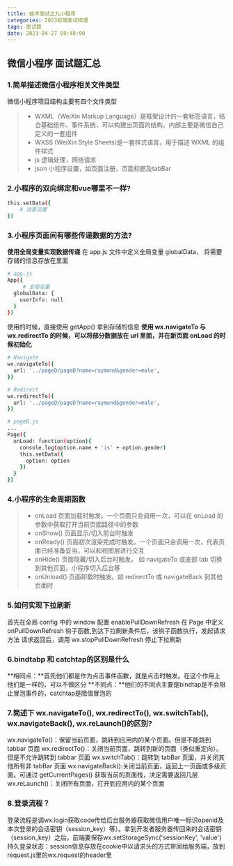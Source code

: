 ```yaml
---
title: 技术面试之九小程序
categories: 2023前端面试梳理
tags: 面试题
date: 2023-04-27 09:48:00
---
```


## 微信小程序 面试题汇总
### 1.简单描述微信小程序相关文件类型
微信小程序项目结构主要有四个文件类型
> * WXML（WeiXin Markup Language）是框架设计的一套标签语言，结合基础组件、事件系统，可以构建出页面的结构。内部主要是微信自己定义的一套组件
> * WXSS (WeiXin Style Sheets)是一套样式语言，用于描述 WXML 的组件样式
> * js 逻辑处理，网络请求
> * json 小程序设置，如页面注册，页面标题及tabBar

### 2.小程序的双向绑定和vue哪里不一样?
```bash
this.setData({
    # 这里设置
})
```

### 3.小程序页面间有哪些传递数据的方法?
**使用全局变量实现数据传递**
在 app.js 文件中定义全局变量 globalData， 将需要存储的信息存放在里面
```bash
# app.js
App({
     # 全局变量
  globalData: {
    userInfo: null
  }
})
```
使用的时候，直接使用 getApp() 拿到存储的信息
**使用 wx.navigateTo 与 wx.redirectTo 的时候，可以将部分数据放在 url 里面，并在新页面 onLoad 的时候初始化**
```bash
# Navigate
wx.navigateTo({
  url: '../pageD/pageD?name=raymond&gender=male',
})

# Redirect
wx.redirectTo({
  url: '../pageD/pageD?name=raymond&gender=male',
})

# pageB.js
...
Page({
  onLoad: function(option){
    console.log(option.name + 'is' + option.gender)
    this.setData({
      option: option
    })
  }
})

```

### 4.小程序的生命周期函数
> * onLoad 页面加载时触发。一个页面只会调用一次，可以在 onLoad 的参数中获取打开当前页面路径中的参数
> * onShow() 页面显示/切入前台时触发
> * onReady() 页面初次渲染完成时触发。一个页面只会调用一次，代表页面已经准备妥当，可以和视图层进行交互
> * onHide() 页面隐藏/切入后台时触发。 如 navigateTo 或底部 tab 切换到其他页面，小程序切入后台等
> * onUnload() 页面卸载时触发。如 redirectTo 或 navigateBack 到其他页面时

### 5.如何实现下拉刷新
首先在全局 config 中的 window 配置 enablePullDownRefresh
在 Page 中定义 onPullDownRefresh 钩子函数,到达下拉刷新条件后，该钩子函数执行，发起请求方法
请求返回后，调用 wx.stopPullDownRefresh 停止下拉刷新

### 6.bindtabp 和 catchtap的区别是什么
**相同点：**首先他们都是作为点击事件函数，就是点击时触发。在这个作用上他们是一样的，可以不做区分
**不同点：**他们的不同点主要是bindtap是不会阻止冒泡事件的，catchtap是阻值冒泡的

### 7.简述下 wx.navigateTo(), wx.redirectTo(), wx.switchTab(), wx.navigateBack(), wx.reLaunch()的区别?
wx.navigateTo()：保留当前页面，跳转到应用内的某个页面。但是不能跳到 tabbar 页面
wx.redirectTo()：关闭当前页面，跳转到新的页面（类似重定向）。但是不允许跳转到 tabbar 页面
wx.switchTab()：跳转到 tabBar 页面，并关闭其他所有非 tabBar 页面
wx.navigateBack():关闭当前页面，返回上一页面或多级页面。可通过 getCurrentPages() 获取当前的页面栈，决定需要返回几层
wx.reLaunch()：关闭所有页面，打开到应用内的某个页面

### 8.登录流程？
登录流程是调wx.login获取code传给后台服务器获取微信用户唯一标识openid及本次登录的会话密钥（session_key）等）。拿到开发者服务器传回来的会话密钥（session_key）之后，前端要保存wx.setStorageSync('sessionKey', 'value')
持久登录状态：session信息存放在cookie中以请求头的方式带回给服务端，放到request.js里的wx.request的header里
